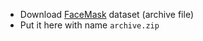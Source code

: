 * Download [FaceMask](https://www.kaggle.com/andrewmvd/face-mask-detection) dataset (archive file)
* Put it here with name `archive.zip`